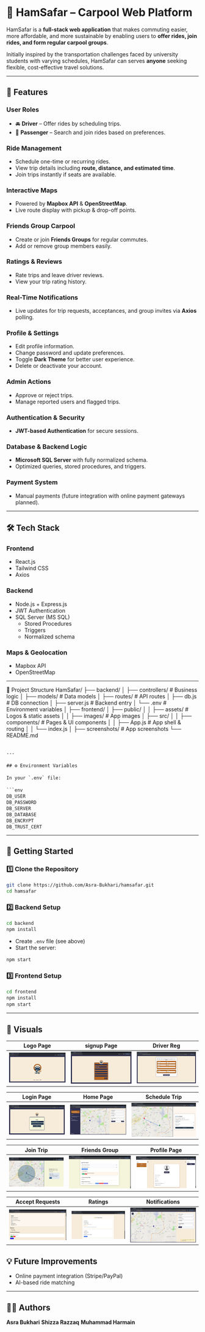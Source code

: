 
# 🚗 HamSafar – Carpool Web Platform

HamSafar is a **full-stack web application** that makes commuting easier, more affordable, and more sustainable by enabling users to **offer rides, join rides, and form regular carpool groups**.

Initially inspired by the transportation challenges faced by university students with varying schedules, HamSafar can serves **anyone** seeking flexible, cost-effective travel solutions.

---

## 🌟 Features

### **User Roles**

- 🚘 **Driver** – Offer rides by scheduling trips.
- 🧍 **Passenger** – Search and join rides based on preferences.

### **Ride Management**

- Schedule one-time or recurring rides.
- View trip details including **route, distance, and estimated time**.
- Join trips instantly if seats are available.

### **Interactive Maps**

- Powered by **Mapbox API** & **OpenStreetMap**.
- Live route display with pickup & drop-off points.

### **Friends Group Carpool**

- Create or join **Friends Groups** for regular commutes.
- Add or remove group members easily.

### **Ratings & Reviews**

- Rate trips and leave driver reviews.
- View your trip rating history.

### **Real-Time Notifications**

- Live updates for trip requests, acceptances, and group invites via **Axios** polling.

### **Profile & Settings**

- Edit profile information.
- Change password and update preferences.
- Toggle **Dark Theme** for better user experience.
- Delete or deactivate your account.

### **Admin Actions**

- Approve or reject trips.
- Manage reported users and flagged trips.

### **Authentication & Security**

- **JWT-based Authentication** for secure sessions.

### **Database & Backend Logic**

- **Microsoft SQL Server** with fully normalized schema.
- Optimized queries, stored procedures, and triggers.

### **Payment System**

- Manual payments (future integration with online payment gateways planned).

---

## 🛠 Tech Stack

### **Frontend**

- React.js
- Tailwind CSS
- Axios

### **Backend**

- Node.js + Express.js
- JWT Authentication
- SQL Server (MS SQL)
  - Stored Procedures
  - Triggers
  - Normalized schema

### **Maps & Geolocation**

- Mapbox API
- OpenStreetMap

---

📂 Project Structure
HamSafar/
├── backend/
│   ├── controllers/       # Business logic
│   ├── models/            # Data models
│   ├── routes/            # API routes
│   ├── db.js              # DB connection
│   ├── server.js          # Backend entry
│   └── .env               # Environment variables
│
├── frontend/
│   ├── public/
│   │   ├── assets/        # Logos & static assets
│   │   ├── images/        # App images
│   ├── src/
│   │   ├── components/    # Pages & UI components
│   │   ├── App.js         # App shell & routing
│   │   └── index.js
│
├── screenshots/           # App screenshots
└── README.md


````

---

## ⚙️ Environment Variables

In your `.env` file:

```env
DB_USER
DB_PASSWORD
DB_SERVER
DB_DATABASE
DB_ENCRYPT
DB_TRUST_CERT
````

---

## 🚀 Getting Started

### **1️⃣ Clone the Repository**

```bash
git clone https://github.com/Asra-Bukhari/hamsafar.git
cd hamsafar
```

### **2️⃣ Backend Setup**

```bash
cd backend
npm install
```

- Create `.env` file (see above)
- Start the server:

```bash
npm start
```

### **3️⃣ Frontend Setup**

```bash
cd frontend
npm install
npm start
```

---

## 📸 Visuals

| Logo Page                          | signup Page                            | Driver Reg                                    |
| ---------------------------------- | -------------------------------------- | --------------------------------------------- |
| ![Logo Page](screenshots/logo.jpg) | ![Signup Page](screenshots/signup.jpg) | ![Driver Reg](screenshots/registerdriver.jpg) |

| Login Page                           | Home Page                          | Schedule Trip                              |
| ------------------------------------ | ---------------------------------- | ------------------------------------------ |
| ![Login Page](screenshots/login.jpg) | ![Home Page](screenshots/home.jpg) | ![Schedule Trip](screenshots/schedule.jpg) |

| Join Trip                          | Friends Group                                  | Profile Page                             |
| ---------------------------------- | ---------------------------------------------- | ---------------------------------------- |
| ![Join Trip](screenshots/join.jpg) | ![Friends Group](screenshots/friendsgroup.jpg) | ![Profile Page](screenshots/profile.jpg) |

| Accept Requests                                    | Ratings                             | Notifications                                   |
| -------------------------------------------------- | ----------------------------------- | ----------------------------------------------- |
| ![Accept Requests](screenshots/acceptrequests.jpg) | ![Ratings](screenshots/ratings.jpg) | ![Notifications](screenshots/notifications.jpg) |

## 💡 Future Improvements

- Online payment integration (Stripe/PayPal)
- AI-based ride matching

---

## 👩‍💻 Authors

**Asra Bukhari**
**Shizza Razzaq**
**Muhammad Harmain**

